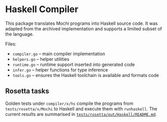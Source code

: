 # Haskell Compiler

This package translates Mochi programs into Haskell source code. It was adapted from the archived implementation and supports a limited subset of the language.

Files:
- `compiler.go` – main compiler implementation
- `helpers.go` – helper utilities
- `runtime.go` – runtime support inserted into generated code
- `infer.go` – helper functions for type inference
- `tools.go` – ensures the Haskell toolchain is available and formats code

## Rosetta tasks

Golden tests under `compiler/x/hs` compile the programs from
`tests/rosetta/x/Mochi` to Haskell and execute them with `runhaskell`.
The current results are summarised in
[`tests/rosetta/out/Haskell/README.md`](../../tests/rosetta/out/Haskell/README.md).
